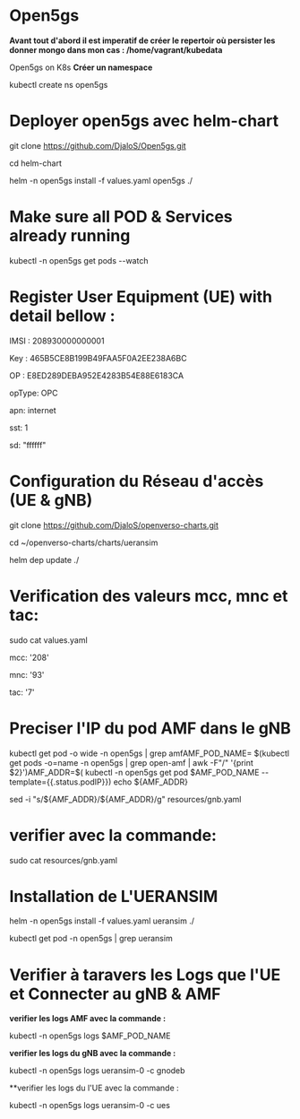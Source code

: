 
# Open5gs

**Avant tout d'abord il est imperatif de créer le repertoir où persister les donner mongo dans mon cas : /home/vagrant/kubedata**

Open5gs on K8s 
**Créer un namespace**

kubectl create ns open5gs

# Deployer open5gs avec helm-chart

git clone https://github.com/DjaloS/Open5gs.git

cd helm-chart

helm -n open5gs install -f values.yaml open5gs ./

# Make sure all POD & Services already running 

kubectl -n open5gs get pods --watch

# Register User Equipment (UE) with detail bellow :

IMSI : 208930000000001

Key : 465B5CE8B199B49FAA5F0A2EE238A6BC

OP : E8ED289DEBA952E4283B54E88E6183CA

opType: OPC

apn: internet

sst: 1

sd: "ffffff"

# Configuration du Réseau d'accès (UE & gNB)

git clone https://github.com/DjaloS/openverso-charts.git

cd ~/openverso-charts/charts/ueransim

helm dep update ./

# Verification des valeurs mcc, mnc et tac:

sudo cat values.yaml

mcc: '208'

mnc: '93'

tac: '7'

# Preciser l'IP du pod AMF dans le gNB

kubectl  get  pod  -o  wide  -n open5gs  | grep amfAMF_POD_NAME= $(kubectl get pods -o=name  -n  open5gs | grep open-amf | awk -F"/" '{print $2}')AMF_ADDR=$( kubectl   -n  open5gs get pod $AMF_POD_NAME  --template={{.status.podIP}})
echo ${AMF_ADDR}

sed -i "s/\${AMF_ADDR}/${AMF_ADDR}/g" resources/gnb.yaml

# verifier avec la commande:

sudo cat resources/gnb.yaml

# Installation de L'UERANSIM

helm -n open5gs install -f values.yaml ueransim ./

kubectl get pod -n open5gs | grep ueransim

# Verifier à taravers les Logs que l'UE et Connecter au gNB & AMF

**verifier les logs AMF avec la commande :**

kubectl -n open5gs logs $AMF_POD_NAME

**verifier les logs du gNB avec la commande :**

kubectl -n open5gs logs ueransim-0 -c gnodeb

**verifier les logs du l'UE avec la commande :

kubectl -n open5gs logs ueransim-0 -c ues






